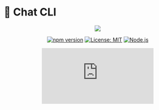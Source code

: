 # 💬 Chat CLI

<div align="center">
<img src="https://velog.velcdn.com/images/tastekim_/post/be19a41c-83fb-4be5-b4c4-40e42719be37/image.png">

[![npm version](https://badge.fury.io/js/@chat-cli%2Fchat-cli.svg)](https://badge.fury.io/js/@chat-cli%2Fchat-cli)
[![License: MIT](https://img.shields.io/badge/License-MIT-yellow.svg)](https://opensource.org/licenses/MIT)
[![Node.js](https://img.shields.io/badge/Node.js-18+-green.svg)](https://nodejs.org/)

<iframe
  title='disquiet-badge'
  frameBorder="0"
  src='https://badge.disquiet.io/vote-badge?productUrlSlug=chat-cli&mode=dark'
/>

**A Chat CLI that lets you communicate with developers from all over the world while you're at work, naturally and unobtrusively.**

*터미널로 업무중에도 눈치 안보고 자연스럽게 세상 모든 개발자와 소통할 수 있는 채팅 CLI*

[🚀 Quick Start](#🚀-quick-start) • [✨ Features](#-features) • [📖 Documentation](#-documentation) • [☕ Support](https://buymeacoffee.com/tastekim)

</div>

---

## 🌟 Overview | 개요

Chat CLI is a modern, terminal-based chat application that brings real-time communication directly to your command line. Built with TypeScript and powered by WebSocket technology, it offers a seamless and intuitive chat experience without leaving your terminal.

Chat CLI는 실시간 커뮤니케이션을 명령줄로 직접 가져오는 현대적인 터미널 기반 채팅 애플리케이션입니다. TypeScript로 구축되고 WebSocket 기술로 구동되며, 터미널을 벗어나지 않고도 원활하고 직관적인 채팅 경험을 제공합니다.

## 🚀 Quick Start | 빠른 시작

### Installation | 설치

```bash
# Install globally | 전역 설치
npm install -g @tastekim/chat-cli

# Run immediately | 즉시 실행
chat-cli
```

### Basic Usage | 기본 사용법

```bash
# Start chatting | 채팅 시작
chat-cli

# With custom room | 사용자 정의 방으로
chat-cli --room myroom

# Help | 도움말
chat-cli --help
```

## ✨ Features | 기능

### 🎯 Core Features | 핵심 기능
- 💬 **Real-time messaging** | 실시간 메시징
- 🖼️ **Image sharing support** | 이미지 공유 지원
- 🏠 **Multiple chat rooms** | 다중 채팅방
- 👥 **Multi-user support** | 다중 사용자 지원
- 🔄 **Auto-reconnection** | 자동 재연결

### 🎨 User Experience | 사용자 경험
- 🖥️ **Beautiful terminal UI** | 아름다운 터미널 UI
- 📁 **Smart file hints** | 스마트 파일 힌트
- ⌨️ **Intuitive keyboard shortcuts** | 직관적인 키보드 단축키
- 🎨 **Syntax highlighting** | 구문 강조
- 📜 **Scrollable message history** | 스크롤 가능한 메시지 기록

### 🛠️ Developer Features | 개발자 기능
- 🔌 **WebSocket protocol** | WebSocket 프로토콜
- 🔧 **Configurable server endpoints** | 구성 가능한 서버 엔드포인트
- 📋 **Command-line interface** | 명령줄 인터페이스
- 🎛️ **Environment variable support** | 환경 변수 지원

## 📖 Documentation | 문서

### Keyboard Shortcuts | 키보드 단축키

| Shortcut | Action | 설명 |
|----------|--------|------|
| `Ctrl + C` | Exit | 종료 |
| `Ctrl + F` | File selection | 파일 선택 |
| `Ctrl + H` | Help | 도움말 |
| `Ctrl + L` | Clear history | 기록 지우기 |
| `↑ ↓` | Scroll messages | 메시지 스크롤 |
| `Shift + Enter` | New line(fixing...) | 줄바꿈(수정중...) |
| `@` | File hints | 파일 힌트 |

### Commands | 명령어

```bash
# Start with specific nickname | 특정 닉네임으로 시작
chat-cli --nickname "YourName"

# Join specific room | 특정 방 참가
chat-cli --room "general"
```

### Configuration | 설정

Create a `.chat-cli` directory in your home folder for persistent settings:

홈 폴더에 `.chat-cli` 디렉토리를 생성하여 지속적인 설정을 관리하세요:

```bash
~/.chat-cli/
├── config.json     # User preferences | 사용자 설정
└── user.json       # User information | 사용자 정보
```

## 🔧 Requirements | 요구사항

- **Node.js** 18.0.0 or higher | 18.0.0 이상
- **Terminal** with color support | 컬러 지원 터미널
- **Network connection** for real-time features | 실시간 기능을 위한 네트워크 연결

## 🤝 Contributing | 기여하기

We welcome contributions! Please feel free to submit a Pull Request.

기여를 환영합니다! 언제든지 Pull Request를 제출해 주세요.

1. Fork the repository | 저장소 포크
2. Create your feature branch | 기능 브랜치 생성
3. Commit your changes | 변경사항 커밋
4. Push to the branch | 브랜치에 푸시
5. Open a Pull Request | Pull Request 열기

## 📄 License | 라이선스

This project is licensed under the MIT License - see the [LICENSE](LICENSE) file for details.

이 프로젝트는 MIT 라이선스 하에 배포됩니다. 자세한 내용은 [LICENSE](LICENSE) 파일을 참조하세요.

## ☕ Support | 후원

If you find this project helpful, consider buying me a coffee! Your support helps keep this project alive and enables continuous improvements.

이 프로젝트가 도움이 되셨다면 커피 한 잔 사주세요! 여러분의 후원은 이 프로젝트를 지속시키고 지속적인 개선을 가능하게 합니다.

<div align="center">

[![Buy Me A Coffee](https://img.shields.io/badge/Buy%20Me%20A%20Coffee-FFDD00?style=for-the-badge&logo=buy-me-a-coffee&logoColor=black)](https://buymeacoffee.com/tastekim)

**[☕ Buy me a coffee](https://buymeacoffee.com/tastekim)**

*Your generous support is greatly appreciated! | 여러분의 너그러운 후원에 깊이 감사드립니다!*

</div>

---

<div align="center">

**Made with ❤️ by [tastekim](https://github.com/tastekim)**

*Chat CLI - Bringing conversations to your terminal | Chat CLI - 대화를 터미널로*

</div>
